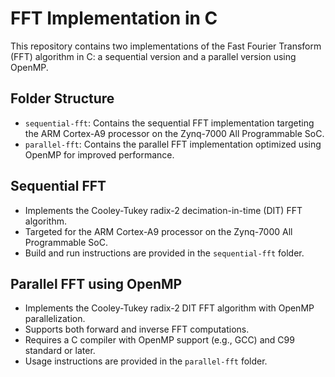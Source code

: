 # FFT Implementation in C

This repository contains two implementations of the Fast Fourier Transform (FFT) algorithm in C: a sequential version and a parallel version using OpenMP.

## Folder Structure

- `sequential-fft`: Contains the sequential FFT implementation targeting the ARM Cortex-A9 processor on the Zynq-7000 All Programmable SoC.
- `parallel-fft`: Contains the parallel FFT implementation optimized using OpenMP for improved performance.

## Sequential FFT

- Implements the Cooley-Tukey radix-2 decimation-in-time (DIT) FFT algorithm.
- Targeted for the ARM Cortex-A9 processor on the Zynq-7000 All Programmable SoC.
- Build and run instructions are provided in the `sequential-fft` folder.

## Parallel FFT using OpenMP

- Implements the Cooley-Tukey radix-2 DIT FFT algorithm with OpenMP parallelization.
- Supports both forward and inverse FFT computations.
- Requires a C compiler with OpenMP support (e.g., GCC) and C99 standard or later.
- Usage instructions are provided in the `parallel-fft` folder.
